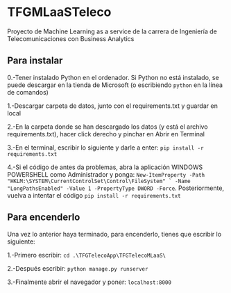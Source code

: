 # TFGMLaaSTeleco
Proyecto de Machine Learning as a service de la carrera de Ingeniería de Telecomunicaciones con Business Analytics

## Para instalar
0.-Tener instalado Python en el ordenador. Si Python no está instalado, se puede descargar en la tienda de Microsoft (o escribiendo ```python``` en la línea de comandos)

1.-Descargar carpeta de datos, junto con el requirements.txt y guardar en local

2.-En la carpeta donde se han descargado los datos (y está el archivo requirements.txt), hacer click derecho y pinchar en Abrir en Terminal

3.-En el terminal, escribir lo siguiente y darle a enter: ```pip install -r requirements.txt```

4.-Si el código de antes da problemas, abra la aplicación WINDOWS POWERSHELL como Administrador y ponga: ```New-ItemProperty -Path "HKLM:\SYSTEM\CurrentControlSet\Control\FileSystem" `
-Name "LongPathsEnabled" -Value 1 -PropertyType DWORD -Force```.
Posteriormente, vuelva a intentar el código ```pip install -r requirements.txt```

## Para encenderlo
Una vez lo anterior haya terminado, para encenderlo, tienes que escribir lo siguiente: 

1.-Primero escribir: ```cd .\TFGTelecoApp\TFGTelecoMLaaS\```

2.-Después escribir: ```python manage.py runserver```

3.-Finalmente abrir el navegador y poner: ```localhost:8000```


